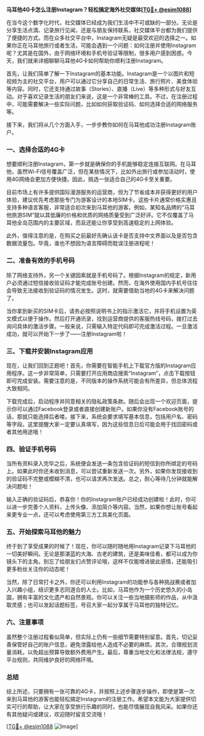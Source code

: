 **马耳他4G卡怎么注册Instagram？轻松搞定海外社交媒体[[TG💪+ @esim1088](https://t.me/s/esim1088)]**

在当今这个数字化时代，社交媒体已经成为我们生活中不可或缺的一部分。无论是分享生活点滴、记录旅行见闻，还是与朋友保持联系，社交媒体平台都为我们提供了便捷的方式。而在众多社交平台中，Instagram无疑是最受欢迎的选择之一。如果你正在马耳他旅行或者生活，可能会遇到一个问题：如何注册并使用Instagram呢？尤其是在国外，由于网络环境和手机号验证等限制，很多用户感到困惑。今天，我们就来详细聊聊马耳他4G卡如何帮助你顺利注册Instagram。

首先，让我们简单了解一下Instagram的基本功能。Instagram是一个以图片和短视频为主的社交平台，用户可以通过它分享自己的日常生活、旅行照片、美食体验等内容。同时，它还支持通过故事（Stories）、直播（Live）等多种形式与好友互动。对于喜欢记录生活的朋友们来说，这是一个非常棒的工具。不过，在注册过程中，可能需要解决一些实际问题，比如如何获取验证码、如何选择合适的网络服务等。

接下来，我们将从几个方面入手，一步步教你如何在马耳他成功注册Instagram账户。

### **一、选择合适的4G卡**

想要顺利注册Instagram，第一步就是确保你的手机能够稳定连接互联网。在马耳他，虽然Wi-Fi信号覆盖广泛，但在某些情况下，比如外出旅行或参加活动时，使用4G网络会更加方便快捷。因此，挑选一张适合自己的4G卡至关重要。

目前市场上有许多提供国际漫游服务的运营商，但为了节省成本并获得更好的用户体验，建议优先考虑那些专门为游客设计的本地SIM卡。这些卡片通常价格实惠且支持多种语言客服，非常适合初次来到马耳他的游客。例如，某知名品牌的“马耳他旅游SIM”就以其低廉的价格和优质的网络质量受到广泛好评。它不仅覆盖了马耳他全岛范围内的主要区域，而且还能让你享受到高速稳定的上网体验。

此外，值得注意的是，在购买之前最好先确认该卡是否支持中文界面以及是否包含数据流量包。毕竟，谁也不想因为语言障碍而耽误注册进程呢！

### **二、准备有效的手机号码**

除了网络支持外，另一个关键因素就是手机号码了。根据Instagram的规定，新用户必须通过短信接收验证码才能完成账号创建。然而，在海外使用国内手机号往往会导致无法接收到验证码的情况发生。这时，就需要借助当地的4G卡来解决问题了。

当你拿到新买的SIM卡后，请务必按照说明书上的指示激活它，并将手机设置为英文模式以便于操作。然后打开通讯录，找到运营商提供的客服热线号码，拨打过去询问具体的激活步骤。一般来说，只需输入特定代码即可完成激活过程。一旦激活成功，就可以开始下一步了——注册Instagram啦！

### **三、下载并安装Instagram应用**

现在，让我们回到正题吧！首先，你需要在智能手机上下载官方版的Instagram应用程序。这一步非常简单，只需要打开应用商店搜索“Instagram”，点击下载按钮即可完成安装。需要注意的是，不同版本的操作系统可能会有所差异，但总体流程大致相同。

下载完成后，启动程序并同意相关的隐私政策条款。随后会出现一个欢迎页面，提示你可以通过Facebook登录或者直接创建新账户。如果你没有Facebook账号的话，那就只能选择后者喽。接下来，系统会要求填写基本信息，包括用户名、密码等字段。这里提醒大家一定要认真填写，因为这些信息日后可能会用于找回密码或者其他用途哦！

### **四、验证手机号码**

当所有资料录入完毕之后，系统便会发送一条包含验证码的短信到你所绑定的号码上。如果此时你还未收到消息，可以尝试重新发送一次。另外，如果你发现接收到的验证码不完整或模糊不清，也可以请求再次发送。总之，耐心等待几分钟就能解决问题啦！

输入正确的验证码后，恭喜你！你的Instagram账户已经成功创建啦！此时，你可以进一步完善个人资料，上传头像、添加简介等内容。当然，如果你想让账号看起来更专业一点，还可以考虑使用第三方工具美化页面。

### **五、开始探索马耳他的魅力**

终于到了享受成果的时候了！现在，你可以随时随地用Instagram记录下马耳他的一切美好瞬间。无论是那湛蓝的大海、古老的建筑，还是美味佳肴，都可以成为你镜头下的主角。别忘了给朋友们点赞评论哦，这样不仅能增进彼此感情，还能吸引更多粉丝关注你的动态呢！

当然，除了日常打卡之外，你还可以利用Instagram的功能参与各种挑战赛或者加入兴趣小组，结识更多志同道合的人士。比如，马耳他作为一个历史悠久的小岛国，拥有丰富的文化遗产和自然景观。你可以关注一些当地摄影师的作品，从中汲取灵感；也可以发起话题标签，号召大家一起分享属于马耳他的独特记忆。

### **六、注意事项**

虽然整个注册过程看似简单，但实际上仍有一些细节需要特别留意。首先，切记妥善保管好自己的账户信息，避免泄露给他人造成不必要的麻烦。其次，合理规划流量消耗，以免超出预算导致额外费用产生。最后，尊重当地文化和法律法规，遵守平台规则，共同维护良好的网络环境。

### **总结**

综上所述，只要拥有一张可靠的4G卡，并按照上述步骤逐步操作，即使是第一次来到马耳他的游客也能轻松搞定Instagram的注册工作。希望本文能为大家提供切实可行的帮助，让大家在享受旅行乐趣的同时，也能尽情展现自我风采。如果你还有其他疑问或建议，欢迎随时留言交流哦！

[[TG💪+ @esim1088](https://t.me/s/esim1088) ![Image](https://i.postimg.cc/4NQfJmqS/Snipaste-2025-05-13-00-14-12.png)]